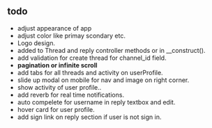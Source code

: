 ## todo

- adjust appearance of app 
- adjust color like primay scondary etc.
- Logo design. 
- added to Thread and reply controller methods or in __construct().
- add validation for create thread for channel_id field.
- **pagination or infinite scroll**
- add tabs for all threads and activity on userProfile.
- slide up modal on mobile for nav and image on right corner.
- show activity of user profile..
- add reverb for real time notifications.
- auto compelete for username in reply textbox and edit.
- hover card for user profile.
- add sign link on reply section if user is not sign in.